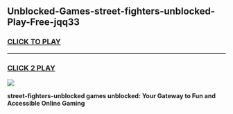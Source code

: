 
## Unblocked-Games-street-fighters-unblocked-Play-Free-jqq33
<h3>
<a href="https://premium76.site?title=street-fighters-unblocked&ref=20M">CLICK TO PLAY</a></h3>
<hr>

<h3>
<a href="https://premium76.site?title=street-fighters-unblocked&ref=20M">CLICK 2 PLAY</a>
  
</h3>

<a href="https://premium76.site?title=street-fighters-unblocked&ref=19M"><img src="https://clearcache.store/games.png"></a>


**street-fighters-unblocked games unblocked: Your Gateway to Fun and Accessible Online Gaming**

